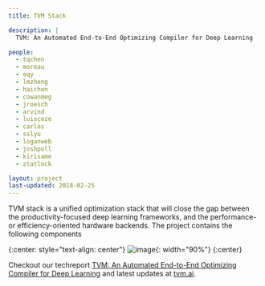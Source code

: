 ```yaml
---
title: TVM Stack

description: |
  TVM: An Automated End-to-End Optimizing Compiler for Deep Learning

people:
  - tqchen
  - moreau
  - eqy
  - lmzheng
  - haichen
  - cowanmeg
  - jroesch
  - arvind
  - luisceze
  - carlos
  - sslyu
  - loganweb
  - joshpoll
  - kirisame
  - ztatlock

layout: project
last-updated: 2018-02-25
---
```


TVM stack is a unified optimization stack that will close the gap between the productivity-focused deep learning frameworks, and the performance- or efficiency-oriented hardware backends. The project contains the following components


{:center: style="text-align: center"}
![image](http://www.tvm.ai/images/main/stack_tvmlang.png){: width="90%"}
{:center}


Checkout our techreport [TVM: An Automated End-to-End Optimizing Compiler for Deep Learning](https://arxiv.org/abs/1802.04799)
and latest updates at [tvm.ai](https://tvm.ai).
